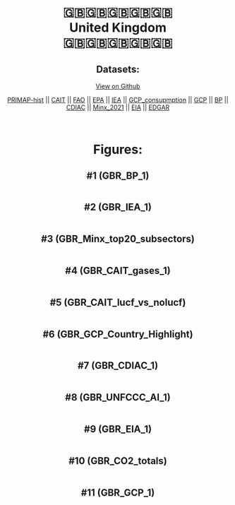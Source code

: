 
<center>
<h1 align="center">
🇬🇧🇬🇧🇬🇧🇬🇧🇬🇧
<br>
United Kingdom
<br>
🇬🇧🇬🇧🇬🇧🇬🇧🇬🇧
</h1>
<h2>Datasets:</h2>
<p><a href="https://github.com/dquintani/GreenhouseData/tree/master/country_data/GBR_United Kingdom/data">View on Github</a>
<br></p><p><a href="data/GBR_PRIMAP-hist.csv">PRIMAP-hist</a> || <a href="data/GBR_CAIT.csv">CAIT</a> || <a href="data/GBR_FAO.csv">FAO</a> || <a href="data/GBR_EPA.csv">EPA</a> || <a href="data/GBR_IEA.csv">IEA</a> || <a href="data/GBR_GCP_consupmption.csv">GCP_consupmption</a> || <a href="data/GBR_GCP.csv">GCP</a> || <a href="data/GBR_BP.csv">BP</a> || <a href="data/GBR_CDIAC.csv">CDIAC</a> || <a href="data/GBR_Minx_2021.csv">Minx_2021</a> || <a href="data/GBR_EIA.csv">EIA</a> || <a href="data/GBR_EDGAR.csv">EDGAR</a></p><p><br></p>
<h1>Figures:</h1><h2>#1 (GBR_BP_1)</h2>
<p><img alt="" src="figures/GBR_BP_1.png" /></p><h2>#2 (GBR_IEA_1)</h2>
<p><img alt="" src="figures/GBR_IEA_1.png" /></p><h2>#3 (GBR_Minx_top20_subsectors)</h2>
<p><img alt="" src="figures/GBR_Minx_top20_subsectors.png" /></p><h2>#4 (GBR_CAIT_gases_1)</h2>
<p><img alt="" src="figures/GBR_CAIT_gases_1.png" /></p><h2>#5 (GBR_CAIT_lucf_vs_nolucf)</h2>
<p><img alt="" src="figures/GBR_CAIT_lucf_vs_nolucf.png" /></p><h2>#6 (GBR_GCP_Country_Highlight)</h2>
<p><img alt="" src="figures/GBR_GCP_Country_Highlight.png" /></p><h2>#7 (GBR_CDIAC_1)</h2>
<p><img alt="" src="figures/GBR_CDIAC_1.png" /></p><h2>#8 (GBR_UNFCCC_AI_1)</h2>
<p><img alt="" src="figures/GBR_UNFCCC_AI_1.png" /></p><h2>#9 (GBR_EIA_1)</h2>
<p><img alt="" src="figures/GBR_EIA_1.png" /></p><h2>#10 (GBR_CO2_totals)</h2>
<p><img alt="" src="figures/GBR_CO2_totals.png" /></p><h2>#11 (GBR_GCP_1)</h2>
<p><img alt="" src="figures/GBR_GCP_1.png" /></p>